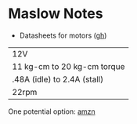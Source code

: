 Maslow Notes
===

* Datasheets for motors ([gh](https://github.com/MaslowCNC/Electronics/tree/master/Documentation/Data%20Sheets))




| |
|---|
| 12V |
| 11 kg-cm to 20 kg-cm torque |
| .48A (idle) to 2.4A (stall) |
| 22rpm |

One potential option: [amzn](https://www.amazon.com/Walfront-Torque-Reduction-Encoder-Self-Locking/dp/B073S5GM6Q/ref=psdc_306577011_t2_B073S65J25)
